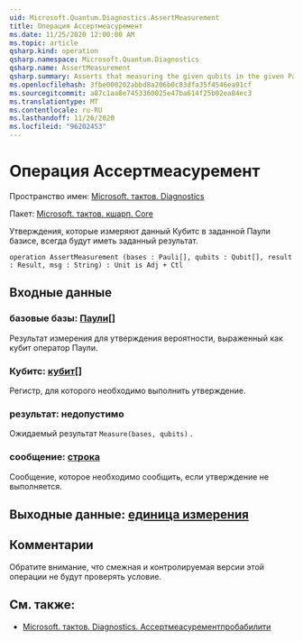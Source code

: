 ```yaml
---
uid: Microsoft.Quantum.Diagnostics.AssertMeasurement
title: Операция Ассертмеасуремент
ms.date: 11/25/2020 12:00:00 AM
ms.topic: article
qsharp.kind: operation
qsharp.namespace: Microsoft.Quantum.Diagnostics
qsharp.name: AssertMeasurement
qsharp.summary: Asserts that measuring the given qubits in the given Pauli basis will always have the given result.
ms.openlocfilehash: 3fbe000202abbd8a206b0c83dfa35f4546ea91cf
ms.sourcegitcommit: a87c1aa8e7453360025e47ba614f25b02ea84ec3
ms.translationtype: MT
ms.contentlocale: ru-RU
ms.lasthandoff: 11/26/2020
ms.locfileid: "96202453"
---
```

# <a name="assertmeasurement-operation"></a>Операция Ассертмеасуремент

Пространство имен: [Microsoft. тактов. Diagnostics](xref:Microsoft.Quantum.Diagnostics)

Пакет: [Microsoft. тактов. кшарп. Core](https://nuget.org/packages/Microsoft.Quantum.QSharp.Core)


Утверждения, которые измеряют данный Кубитс в заданной Паули базисе, всегда будут иметь заданный результат.

```qsharp
operation AssertMeasurement (bases : Pauli[], qubits : Qubit[], result : Result, msg : String) : Unit is Adj + Ctl
```


## <a name="input"></a>Входные данные

### <a name="bases--pauli"></a>базовые базы: [Паули](xref:microsoft.quantum.lang-ref.pauli)[]

Результат измерения для утверждения вероятности, выраженный как кубит оператор Паули.


### <a name="qubits--qubit"></a>Кубитс: [кубит](xref:microsoft.quantum.lang-ref.qubit)[]

Регистр, для которого необходимо выполнить утверждение.


### <a name="result--__invalidresult__"></a>результат: __недопустимо <Result>__

Ожидаемый результат `Measure(bases, qubits)` .


### <a name="msg--string"></a>сообщение: [строка](xref:microsoft.quantum.lang-ref.string)

Сообщение, которое необходимо сообщить, если утверждение не выполняется.



## <a name="output--unit"></a>Выходные данные: [единица измерения](xref:microsoft.quantum.lang-ref.unit)



## <a name="remarks"></a>Комментарии

Обратите внимание, что смежная и контролируемая версии этой операции не будут проверять условие.

## <a name="see-also"></a>См. также:

- [Microsoft. тактов. Diagnostics. Ассертмеасурементпробабилити](xref:Microsoft.Quantum.Diagnostics.AssertMeasurementProbability)